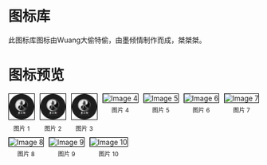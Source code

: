 # 图标库
此图标库图标由Wuang大偷特偷，由墨倾情制作而成，桀桀桀。

# 图标预览
<div style="display: flex; flex-wrap: wrap; gap: 10px;">
    <div style="text-align: center;">
        <img src="https://raw.githubusercontent.com/W126-L/Tool/main/IconSet/108px/0-Mo.png" alt="Image 1" width="51" height="51" style="border: 1px solid #000;">
        <div style="font-size: 12px; margin-top: 5px;">图片 1</div>
    </div>
    <div style="text-align: center;">
        <img src="https://raw.githubusercontent.com/W126-L/Tool/main/IconSet/108px/0-Mo.png" alt="Image 2" width="51" height="51" style="border: 1px solid #000;">
        <div style="font-size: 12px; margin-top: 5px;">图片 2</div>
    </div>
    <div style="text-align: center;">
        <img src="https://raw.githubusercontent.com/W126-L/Tool/main/IconSet/108px/0-Mo.png" alt="Image 3" width="51" height="51" style="border: 1px solid #000;">
        <div style="font-size: 12px; margin-top: 5px;">图片 3</div>
    </div>
    <div style="text-align: center;">
        <img src="https://via.placeholder.com/51x51" alt="Image 4" width="51" height="51" style="border: 1px solid #000;">
        <div style="font-size: 12px; margin-top: 5px;">图片 4</div>
    </div>
    <div style="text-align: center;">
        <img src="https://via.placeholder.com/51x51" alt="Image 5" width="51" height="51" style="border: 1px solid #000;">
        <div style="font-size: 12px; margin-top: 5px;">图片 5</div>
    </div>
    <div style="text-align: center;">
        <img src="https://via.placeholder.com/51x51" alt="Image 6" width="51" height="51" style="border: 1px solid #000;">
        <div style="font-size: 12px; margin-top: 5px;">图片 6</div>
    </div>
    <div style="text-align: center;">
        <img src="https://via.placeholder.com/51x51" alt="Image 7" width="51" height="51" style="border: 1px solid #000;">
        <div style="font-size: 12px; margin-top: 5px;">图片 7</div>
    </div>
    <div style="text-align: center;">
        <img src="https://via.placeholder.com/51x51" alt="Image 8" width="51" height="51" style="border: 1px solid #000;">
        <div style="font-size: 12px; margin-top: 5px;">图片 8</div>
    </div>
    <div style="text-align: center;">
        <img src="https://via.placeholder.com/51x51" alt="Image 9" width="51" height="51" style="border: 1px solid #000;">
        <div style="font-size: 12px; margin-top: 5px;">图片 9</div>
    </div>
    <div style="text-align: center;">
        <img src="https://via.placeholder.com/51x51" alt="Image 10" width="51" height="51" style="border: 1px solid #000;">
        <div style="font-size: 12px; margin-top: 5px;">图片 10</div>
    </div>
</div>

